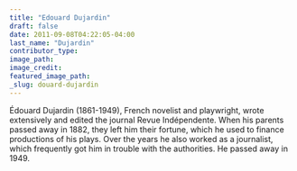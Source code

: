 ```yaml
---
title: "Edouard Dujardin"
draft: false
date: 2011-09-08T04:22:05-04:00
last_name: "Dujardin"
contributor_type:
image_path:
image_credit:
featured_image_path:
_slug: douard-dujardin
---
```


Édouard Dujardin (1861-1949), French novelist and playwright, wrote extensively and edited the journal Revue Indépendente. When his parents passed away in 1882, they left him their fortune, which he used to finance productions of his plays. Over the years he also worked as a journalist, which frequently got him in trouble with the authorities. He passed away in 1949.

